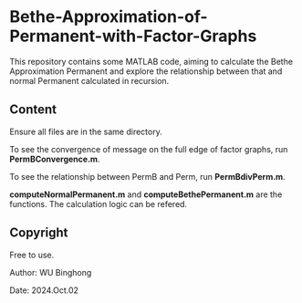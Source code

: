 # Bethe-Approximation-of-Permanent-with-Factor-Graphs
This repository contains some MATLAB code, aiming to calculate the Bethe Approximation Permanent and explore the relationship between that and normal Permanent calculated in recursion.

## Content
Ensure all files are in the same directory.


To see the convergence of message on the full edge of factor graphs, run **PermBConvergence.m**.

To see the relationship between PermB and Perm, run **PermBdivPerm.m**.

**computeNormalPermanent.m** and **computeBethePermanent.m** are the functions. The calculation logic can be refered.

## Copyright
Free to use.

Author: WU Binghong

Date: 2024.Oct.02
